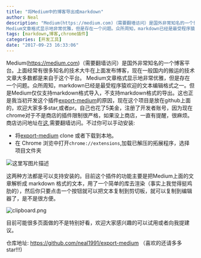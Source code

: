 ```yaml
---
title: "将Medium中的博客导出成markdown"
author: Neal
description: "Medium(https://medium.com)（需要翻墙访问）是国外非常知名的一个博客平台。上面经常有很多知名的技术大牛在上面发布博客，现在一般国内的搬运的技术文章大多数都是来自于这个平台。 
Medium文章格式显示地非常优雅，但是存在一个问题。众所周知，markdown已经是最受程序猿欢迎的文本编辑格式之一。但是Medium仅仅支持markdown格式导入，不支持markdown格式的导出"
tags: [markdown,博客,chrome插件]
categories: [开发工具]
date: "2017-09-23 16:33:06"
---
```

Medium(https://medium.com)（需要翻墙访问）是国外非常知名的一个博客平台。上面经常有很多知名的技术大牛在上面发布博客，现在一般国内的搬运的技术文章大多数都是来自于这个平台。
Medium文章格式显示地非常优雅，但是存在一个问题。众所周知，markdown已经是最受程序猿欢迎的文本编辑格式之一。但是Medium仅仅支持markdown格式导入，不支持markdown格式的导出。这也正是我当初开发这个插件[export-medium](https://github.com/neal1991/export-medium)的原因，现在这个项目是放在github上面的，欢迎大家多多star,或者pr。自己也花了5美金，注册了开发者账号，因为现在chrome对于不是商店的插件限制很严格，如果没上商店，一直有提醒，很麻烦。商店访问地址在[这](https://chrome.google.com/webstore/detail/dodkihcbgpjblncjahodbnlgkkflliim/publish-accepted?utm_source=chrome-ntp-icon&authuser=1),需要翻墙访问。不过你可以手动安装:
* 将[export-medium](https://github.com/neal1991/export-medium) clone 或者下载到本地。
* 在 Chrome 浏览中打开`chrome://extensions`,加载已解压的拓展程序，选择项目文件夹

![这里写图片描述](http://img.blog.csdn.net/20170923163242479?watermark/2/text/aHR0cDovL2Jsb2cuY3Nkbi5uZXQvbmVhbDE5OTE=/font/5a6L5L2T/fontsize/400/fill/I0JBQkFCMA==/dissolve/70/gravity/SouthEast)

这两种方法都是可以支持安装的。目前这个插件的功能主要是把Medium上面的文章解析成 markdown 格式的文本，用了一个简单的库去渲染（事实上我觉得挺鸡肋的），然后你只要点击一个按钮就可以把文本复制到剪切板，就可以复制到编辑器了，是不是很方便。

![clipboard.png](http://okja9ah81.bkt.clouddn.com/export-to-meidum.gif)

目前可能很多页面做的不是特别好看，欢迎大家感兴趣的可以试用或者向我提建议。

仓库地址: https://github.com/neal1991/export-medium  （喜欢的还请多多star!!!)